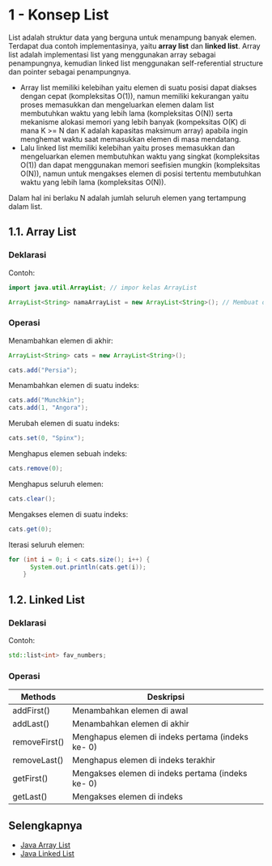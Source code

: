 # 1 - Konsep List

List adalah struktur data yang berguna untuk menampung banyak elemen. Terdapat dua contoh implementasinya, yaitu **array list** dan **linked list**. Array list adalah implementasi list yang menggunakan array sebagai penampungnya, kemudian linked list menggunakan self-referential structure dan pointer sebagai penampungnya.

- Array list memiliki kelebihan yaitu elemen di suatu posisi dapat diakses dengan cepat (kompleksitas O(1)), namun memiliki kekurangan yaitu proses memasukkan dan mengeluarkan elemen dalam list membutuhkan waktu yang lebih lama (kompleksitas O(N)) serta mekanisme alokasi memori yang lebih banyak (kompeksitas O(K) di mana K >= N dan K adalah kapasitas maksimum array) apabila ingin menghemat waktu saat memasukkan elemen di masa mendatang.
- Lalu linked list memiliki kelebihan yaitu proses memasukkan dan mengeluarkan elemen membutuhkan waktu yang singkat (kompleksitas O(1)) dan dapat menggunakan memori seefisien mungkin (kompleksitas O(N)), namun untuk mengakses elemen di posisi tertentu membutuhkan waktu yang lebih lama (kompleksitas O(N)).

Dalam hal ini berlaku N adalah jumlah seluruh elemen yang tertampung dalam list.

## 1.1. Array List

### Deklarasi

Contoh:
```Java
import java.util.ArrayList; // impor kelas ArrayList

ArrayList<String> namaArrayList = new ArrayList<String>(); // Membuat object dari kelas ArrayList
```

### Operasi

Menambahkan elemen di akhir:
```Java
ArrayList<String> cats = new ArrayList<String>();

cats.add("Persia");
```

Menambahkan elemen di suatu indeks:
```Java
cats.add("Munchkin");
cats.add(1, "Angora");
```

Merubah elemen di suatu indeks:
```Java
cats.set(0, "Spinx");
```

Menghapus elemen sebuah indeks:
```Java
cats.remove(0);
```

Menghapus seluruh elemen:
```Java
cats.clear();
```

Mengakses elemen di suatu indeks:
```Java
cats.get(0);
```

Iterasi seluruh elemen:
```Java
for (int i = 0; i < cats.size(); i++) {
      System.out.println(cats.get(i));
    }
```

## 1.2. Linked List

### Deklarasi

Contoh:
```c++
std::list<int> fav_numbers;
```

### Operasi

| Methods          | Deskripsi                                                                        |
| ---------------- | -------------------------------------------------------------------------------- |
| addFirst()       | Menambahkan elemen di awal                                                       |
| addLast()        | Menambahkan elemen di akhir                                                      |
| removeFirst()    | Menghapus elemen di indeks pertama (indeks ke- 0)                                |
| removeLast()     | Menghapus elemen di indeks terakhir                                              |
| getFirst()       | Mengakses elemen di indeks pertama (indeks ke- 0)                                |
| getLast()        | Mengakses elemen di indeks                                                       |

## Selengkapnya

- [Java Array List](https://www.tpointtech.com/java-arraylist)
- [Java Linked List](https://www.tpointtech.com/java-linkedlist)